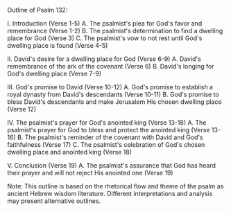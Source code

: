 Outline of Psalm 132:

I. Introduction (Verse 1-5)
   A. The psalmist's plea for God's favor and remembrance (Verse 1-2)
   B. The psalmist's determination to find a dwelling place for God (Verse 3)
   C. The psalmist's vow to not rest until God's dwelling place is found (Verse 4-5)

II. David's desire for a dwelling place for God (Verse 6-9)
   A. David's remembrance of the ark of the covenant (Verse 6)
   B. David's longing for God's dwelling place (Verse 7-9)

III. God's promise to David (Verse 10-12)
   A. God's promise to establish a royal dynasty from David's descendants (Verse 10-11)
   B. God's promise to bless David's descendants and make Jerusalem His chosen dwelling place (Verse 12)

IV. The psalmist's prayer for God's anointed king (Verse 13-18)
   A. The psalmist's prayer for God to bless and protect the anointed king (Verse 13-16)
   B. The psalmist's reminder of the covenant with David and God's faithfulness (Verse 17)
   C. The psalmist's celebration of God's chosen dwelling place and anointed king (Verse 18)

V. Conclusion (Verse 19)
   A. The psalmist's assurance that God has heard their prayer and will not reject His anointed one (Verse 19)

Note: This outline is based on the rhetorical flow and theme of the psalm as ancient Hebrew wisdom literature. Different interpretations and analysis may present alternative outlines.